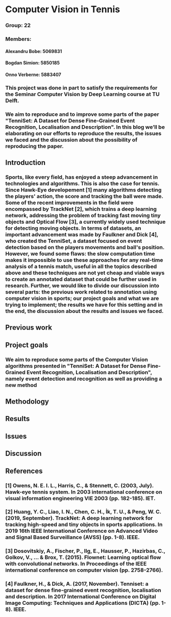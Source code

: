 # Computer Vision in Tennis

### Group: 22
### Members: 

#### Alexandru Bobe: 5069831
#### Bogdan Simion: 5850185
#### Onno Verberne: 5883407

<!-- <details>

<summary>

*Introduction*
  
*Previous work*
  
*Project goals*
  
*Methodology*
  
*Results*
  
*Issues*
  
*Discussion*

</summary>

* Vegetables

</details> -->
             
### This project was done in part to satisfy the requirements for the Seminar Computer Vision by Deep Learning course at TU Delft.
### We aim to reproduce and to improve some parts of the paper "TenniSet: A Dataset for Dense Fine-Grained Event Recognition, Localisation and Description". In this blog we’ll be elaborating on our efforts to reproduce the results, the issues we faced and the discussion about the possibility of reproducing the paper.

## Introduction

### Sports, like every field, has enjoyed a steep advancement in technologies and algorithms. This is also the case for tennis. Since Hawk-Eye developement [1] many algorithms detecting the players' action, the score and tracking the ball were made. Some of the recent improvements in the field were encompassed by TrackNet [2], which trains a deep learning network, addressing the problem of tracking fast moving tiny objects and Optical Flow [3], a currently widely used technique for detecting moving objects. In terms of datasets, an important advancement was made by Faulkner and Dick [4], who created the TenniSet, a dataset focused on event detection based on the players movements and ball's position. However, we found some flaws: the slow computation time makes it impossible to use these approaches for any real-time analysis of a tennis match, useful in all the topics described above and these techniques are not yet cheap and viable ways to create an annotated dataset that could be further used in research. Further, we would like to divide our discussion into several parts: the previous work related to annotation using computer vision in sports; our project goals and what we are trying to implement; the results we have for this setting and in the end, the discussion about the results and issues we faced.

## Previous work

### 

## Project goals

### We aim to reproduce some parts of the Computer Vision algorithms presented in "TenniSet: A Dataset for Dense Fine-Grained Event Recognition, Localisation and Description", namely event detection and recognition as well as providing a new method 

## Methodology

###

## Results

###

## Issues
### 

## Discussion
### 

## References

### [1] Owens, N. E. I. L., Harris, C., & Stennett, C. (2003, July). Hawk-eye tennis system. In 2003 international conference on visual information engineering VIE 2003 (pp. 182-185). IET.
### [2] Huang, Y. C., Liao, I. N., Chen, C. H., İk, T. U., & Peng, W. C. (2019, September). TrackNet: A deep learning network for tracking high-speed and tiny objects in sports applications. In 2019 16th IEEE International Conference on Advanced Video and Signal Based Surveillance (AVSS) (pp. 1-8). IEEE.
### [3] Dosovitskiy, A., Fischer, P., Ilg, E., Hausser, P., Hazirbas, C., Golkov, V., ... & Brox, T. (2015). Flownet: Learning optical flow with convolutional networks. In Proceedings of the IEEE international conference on computer vision (pp. 2758-2766).
### [4] Faulkner, H., & Dick, A. (2017, November). Tenniset: a dataset for dense fine-grained event recognition, localisation and description. In 2017 International Conference on Digital Image Computing: Techniques and Applications (DICTA) (pp. 1-8). IEEE.
###



